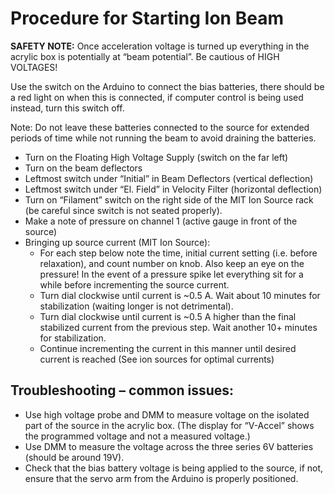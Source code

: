 # Procedure for Starting Ion Beam
**__SAFETY NOTE:__** 
Once acceleration voltage is turned up everything in the acrylic box is potentially at “beam potential”. Be cautious of HIGH VOLTAGES!

Use the switch on the Arduino to connect the bias batteries, there should be a red light on when this is connected, if computer control is being used instead, turn this switch off.

Note: Do not leave these batteries connected to the source for extended periods of time while not running the beam to avoid draining the batteries.

* Turn on the Floating High Voltage Supply (switch on the far left)
* Turn on the beam deflectors
* Leftmost switch under “Initial” in Beam Deflectors (vertical deflection)
* Leftmost switch under “El. Field” in Velocity Filter (horizontal deflection)
* Turn on “Filament” switch on the right side of the MIT Ion Source rack (be careful since switch is not seated properly).
* Make a note of pressure on channel 1 (active gauge in front of the source)
* Bringing up source current (MIT Ion Source):
    * For each step below note the time, initial current setting (i.e. before relaxation), and count number on knob. Also keep an eye on the pressure! In the event of a pressure spike let everything sit for a while before incrementing the source current.
    * Turn dial clockwise until current is ~0.5 A. Wait about 10 minutes for stabilization (waiting longer is not detrimental).
    * Turn dial clockwise until current is ~0.5 A higher than the final stabilized current from the previous step. Wait another 10+ minutes for stabilization.
    * Continue incrementing the current in this manner until desired current is reached (See ion sources for optimal currents)

## Troubleshooting – common issues:
* Use high voltage probe and DMM to measure voltage on the isolated part of the source in the acrylic box. (The display for “V-Accel” shows the programmed voltage and not a measured voltage.)
* Use DMM to measure the voltage across the three series 6V batteries (should be around 19V).
* Check that the bias battery voltage is being applied to the source, if not, ensure that the servo arm from the Arduino is properly positioned.
